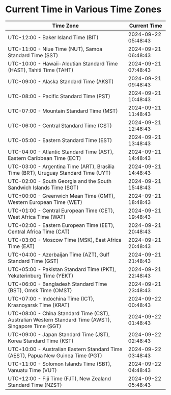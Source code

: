 # Current Time in Various Time Zones

| Time Zone | Current Time |
|-----------|--------------|
| UTC-12:00 - Baker Island Time (BIT) | 2024-09-22 05:48:43 |
| UTC-11:00 - Niue Time (NUT), Samoa Standard Time (SST) | 2024-09-21 06:48:43 |
| UTC-10:00 - Hawaii-Aleutian Standard Time (HAST), Tahiti Time (TAHT) | 2024-09-21 07:48:43 |
| UTC-09:00 - Alaska Standard Time (AKST) | 2024-09-21 09:48:43 |
| UTC-08:00 - Pacific Standard Time (PST) | 2024-09-21 10:48:43 |
| UTC-07:00 - Mountain Standard Time (MST) | 2024-09-21 11:48:43 |
| UTC-06:00 - Central Standard Time (CST) | 2024-09-21 12:48:43 |
| UTC-05:00 - Eastern Standard Time (EST) | 2024-09-21 13:48:43 |
| UTC-04:00 - Atlantic Standard Time (AST), Eastern Caribbean Time (ECT) | 2024-09-21 14:48:43 |
| UTC-03:00 - Argentina Time (ART), Brasília Time (BRT), Uruguay Standard Time (UYT) | 2024-09-21 14:48:43 |
| UTC-02:00 - South Georgia and the South Sandwich Islands Time (SGT) | 2024-09-21 15:48:43 |
| UTC±00:00 - Greenwich Mean Time (GMT), Western European Time (WET) | 2024-09-21 18:48:43 |
| UTC+01:00 - Central European Time (CET), West Africa Time (WAT) | 2024-09-21 19:48:43 |
| UTC+02:00 - Eastern European Time (EET), Central Africa Time (CAT) | 2024-09-21 20:48:43 |
| UTC+03:00 - Moscow Time (MSK), East Africa Time (EAT) | 2024-09-21 20:48:43 |
| UTC+04:00 - Azerbaijan Time (AZT), Gulf Standard Time (GST) | 2024-09-21 21:48:43 |
| UTC+05:00 - Pakistan Standard Time (PKT), Yekaterinburg Time (YEKT) | 2024-09-21 22:48:43 |
| UTC+06:00 - Bangladesh Standard Time (BST), Omsk Time (OMST) | 2024-09-21 23:48:43 |
| UTC+07:00 - Indochina Time (ICT), Krasnoyarsk Time (KRAT) | 2024-09-22 00:48:43 |
| UTC+08:00 - China Standard Time (CST), Australian Western Standard Time (AWST), Singapore Time (SGT) | 2024-09-22 01:48:43 |
| UTC+09:00 - Japan Standard Time (JST), Korea Standard Time (KST) | 2024-09-22 02:48:43 |
| UTC+10:00 - Australian Eastern Standard Time (AEST), Papua New Guinea Time (PGT) | 2024-09-22 03:48:43 |
| UTC+11:00 - Solomon Islands Time (SBT), Vanuatu Time (VUT) | 2024-09-22 04:48:43 |
| UTC+12:00 - Fiji Time (FJT), New Zealand Standard Time (NZST) | 2024-09-22 05:48:43 |
